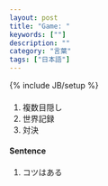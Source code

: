 ```yaml
---
layout: post
title: "Game: "
keywords: [""]
description: ""
category: "言葉"
tags: ["日本語"]
---
```

{% include JB/setup %}

####
1. 複数目隠し
2. 世界記録
3. 対決



#### Sentence
1. コツはある
